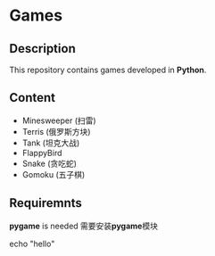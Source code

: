 # Games

## Description
This repository contains games developed in **Python**.

## Content
- Minesweeper (扫雷)
- Terris (俄罗斯方块)
- Tank (坦克大战)
- FlappyBird
- Snake (贪吃蛇)
- Gomoku (五子棋)

## Requiremnts
**pygame** is needed
需要安装**pygame**模块

echo "hello"

